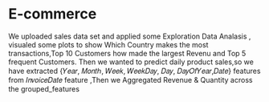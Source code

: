 # E-commerce
We uploaded sales data set and applied some Exploration Data Analasis , visualed some plots to show Which Country makes the most transactions,Top 10 Customers how made the largest Revenu and Top 5 frequent Customers. Then we wanted to predict daily product sales,so we have extracted {𝑌𝑒𝑎𝑟, 𝑀𝑜𝑛𝑡ℎ, 𝑊𝑒𝑒𝑘, 𝑊𝑒𝑒𝑘𝐷𝑎𝑦, 𝐷𝑎𝑦, 𝐷𝑎𝑦𝑂𝑓𝑌𝑒𝑎𝑟,𝐷𝑎𝑡𝑒} features from 𝐼𝑛𝑣𝑜𝑖𝑐𝑒𝐷𝑎𝑡𝑒 feature ,Then we Aggregated Revenue &amp; Quantity across the grouped_features
